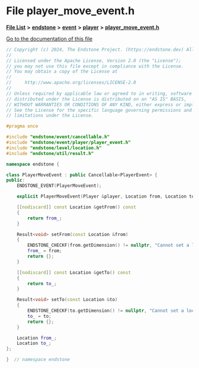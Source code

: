 

# File player\_move\_event.h

[**File List**](files.md) **>** [**endstone**](dir_6cf277b678674f97c7a2b6b3b2447b33.md) **>** [**event**](dir_f1d783c0ad83ee143d16e768ebca51c8.md) **>** [**player**](dir_7c05c37b25e9c9eccd9c63c2d313ba28.md) **>** [**player\_move\_event.h**](player__move__event_8h.md)

[Go to the documentation of this file](player__move__event_8h.md)


```C++
// Copyright (c) 2024, The Endstone Project. (https://endstone.dev) All Rights Reserved.
//
// Licensed under the Apache License, Version 2.0 (the "License");
// you may not use this file except in compliance with the License.
// You may obtain a copy of the License at
//
//     http://www.apache.org/licenses/LICENSE-2.0
//
// Unless required by applicable law or agreed to in writing, software
// distributed under the License is distributed on an "AS IS" BASIS,
// WITHOUT WARRANTIES OR CONDITIONS OF ANY KIND, either express or implied.
// See the License for the specific language governing permissions and
// limitations under the License.

#pragma once

#include "endstone/event/cancellable.h"
#include "endstone/event/player/player_event.h"
#include "endstone/level/location.h"
#include "endstone/util/result.h"

namespace endstone {

class PlayerMoveEvent : public Cancellable<PlayerEvent> {
public:
    ENDSTONE_EVENT(PlayerMoveEvent);

    explicit PlayerMoveEvent(Player &player, Location from, Location to) : Cancellable(player), from_(from), to_(to) {}

    [[nodiscard]] const Location &getFrom() const
    {
        return from_;
    }

    Result<void> setFrom(const Location &from)
    {
        ENDSTONE_CHECKF(from.getDimension() != nullptr, "Cannot set a location with no associated dimension!")
        from_ = from;
        return {};
    }

    [[nodiscard]] const Location &getTo() const
    {
        return to_;
    }

    Result<void> setTo(const Location &to)
    {
        ENDSTONE_CHECKF(to.getDimension() != nullptr, "Cannot set a location with no associated dimension!")
        to_ = to;
        return {};
    }

    Location from_;
    Location to_;
};

}  // namespace endstone
```


